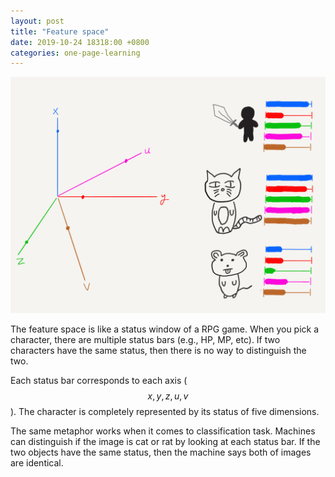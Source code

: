 ```yaml
---
layout: post
title: "Feature space"
date: 2019-10-24 18318:00 +0800
categories: one-page-learning
---
```


![alt](/img/figures/ml/drawing/feature-space.png)

The feature space is like a status window of a RPG game. When you pick a character, there are multiple status bars (e.g., HP, MP, etc). If two characters have the same status, then there is no way to distinguish the two.

Each status bar corresponds to each axis ($$x, y, z, u, v$$). The character is completely represented by its status of five dimensions.

The same metaphor works when it comes to classification task. Machines can distinguish if the image is cat or rat by looking at each status bar. If the two objects have the same status, then the machine says both of images are identical.
